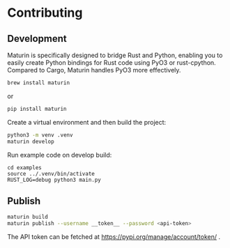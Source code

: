 # Contributing

## Development

Maturin is specifically designed to bridge Rust and Python, enabling you to easily create Python bindings for Rust code using PyO3 or rust-cpython. Compared to Cargo, Maturin handles PyO3 more effectively.

```bash
brew install maturin
```

or

```bash
pip install maturin
```

Create a virtual environment and then build the project:

```bash
python3 -m venv .venv
maturin develop
```

Run example code on develop build:

```
cd examples
source ../.venv/bin/activate
RUST_LOG=debug python3 main.py
```

## Publish

```bash
maturin build
maturin publish --username __token__ --password <api-token>
```

The API token can be fetched at https://pypi.org/manage/account/token/ .
